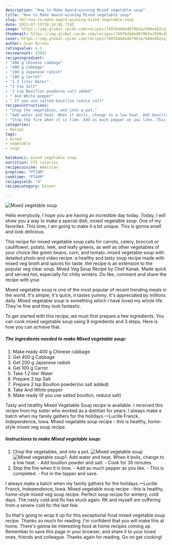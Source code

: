```yaml
---
description: "How to Make Award-winning Mixed vegetable soup"
title: "How to Make Award-winning Mixed vegetable soup"
slug: 587-how-to-make-award-winning-mixed-vegetable-soup
date: 2021-07-15T18:24:05.714Z
image: https://img-global.cpcdn.com/recipes/7497b4b8ed07963a/680x482cq70/mixed-vegetable-soup-recipe-main-photo.jpg
thumbnail: https://img-global.cpcdn.com/recipes/7497b4b8ed07963a/680x482cq70/mixed-vegetable-soup-recipe-main-photo.jpg
cover: https://img-global.cpcdn.com/recipes/7497b4b8ed07963a/680x482cq70/mixed-vegetable-soup-recipe-main-photo.jpg
author: Juan Barnes
ratingvalue: 4.1
reviewcount: 35691
recipeingredient:
- "400 g Chinese cabbage"
- "400 g Cabbage"
- "200 g Japanese radish"
- "100 g Carrot"
- "1.2 liter Water"
- "3 tsp Salt"
- "2 tsp Bouillon powderno salt added"
- " And White pepper"
- " If you use salted bouillon reduce salt"
recipeinstructions:
- "Chop the vegetables, and into a pot."
- "Add water and heat. When it boils, change to a low heat. Add bouillon powder and salt. Cook for 30 minutes."
- "Stop the fire when it is time. Add as much pepper as you like. This is completed. Put in the tapper and save."
categories:
- Recipe
tags:
- mixed
- vegetable
- soup

katakunci: mixed vegetable soup 
nutrition: 275 calories
recipecuisine: American
preptime: "PT19M"
cooktime: "PT44M"
recipeyield: "4"
recipecategory: Dinner

---
```



![Mixed vegetable soup](https://img-global.cpcdn.com/recipes/7497b4b8ed07963a/680x482cq70/mixed-vegetable-soup-recipe-main-photo.jpg)

Hello everybody, I hope you are having an incredible day today. Today, I will show you a way to make a special dish, mixed vegetable soup. One of my favorites. This time, I am going to make it a bit unique. This is gonna smell and look delicious.

This recipe for mixed vegetable soup calls for carrots, celery, broccoli or cauliflower, potato, leek, and leafy greens, as well as other vegetables of your choice like green beans, corn, and tomato..mixed vegetable soup with detailed photo and video recipe. a healthy and tasty soup recipe made with mixed veg broth and spices for taste. the recipe is an extension to the popular veg clear soup. Mixed Veg Soup Recipe by Chef Kanak. Made quick and served hot, especially for chilly winters. Do like, comment and share the recipe with your.

Mixed vegetable soup is one of the most popular of recent trending meals in the world. It's simple, it's quick, it tastes yummy. It's appreciated by millions daily. Mixed vegetable soup is something which I have loved my whole life. They're fine and they look fantastic.


To get started with this recipe, we must first prepare a few ingredients. You can cook mixed vegetable soup using 9 ingredients and 3 steps. Here is how you can achieve that.

<!--inarticleads1-->

##### The ingredients needed to make Mixed vegetable soup:

1. Make ready 400 g Chinese cabbage
1. Get 400 g Cabbage
1. Get 200 g Japanese radish
1. Get 100 g Carrot
1. Take 1.2 liter Water
1. Prepare 3 tsp Salt
1. Prepare 2 tsp Bouillon powder(no salt added)
1. Take  And White pepper
1. Make ready  (If you use salted bouillon, reduce salt)


Tasty and healthy Mixed Vegetable Soup recipe is available. I received this recipe from my sister who worked as a dietitian for years. I always make a batch when my family gathers for the holidays.—Lucille Franck, Independence, Iowa. Mixed vegetable soup recipe - this is healthy, home-style mixed veg soup recipe. 

<!--inarticleads2-->

##### Instructions to make Mixed vegetable soup:

1. Chop the vegetables, and into a pot.
<img src="https://img-global.cpcdn.com/steps/89cab6f82377f241/160x128cq70/mixed-vegetable-soup-recipe-step-1-photo.jpg" alt="Mixed vegetable soup"><img src="https://img-global.cpcdn.com/steps/a84b50667c0c2e87/160x128cq70/mixed-vegetable-soup-recipe-step-1-photo.jpg" alt="Mixed vegetable soup">1. Add water and heat. When it boils, change to a low heat. - Add bouillon powder and salt. - Cook for 30 minutes.
1. Stop the fire when it is time. - Add as much pepper as you like. - This is completed. - Put in the tapper and save.


I always make a batch when my family gathers for the holidays.—Lucille Franck, Independence, Iowa. Mixed vegetable soup recipe - this is healthy, home-style mixed veg soup recipe. Perfect soup recipe for wintery, cold days. The nasty cold and flu has stuck again. RK and myself are suffering from a severe cold for the last few. 

So that's going to wrap it up for this exceptional food mixed vegetable soup recipe. Thanks so much for reading. I'm confident that you will make this at home. There's gonna be interesting food at home recipes coming up. Remember to save this page in your browser, and share it to your loved ones, friends and colleague. Thanks again for reading. Go on get cooking!

